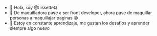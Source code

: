 - 👋 Hola, soy @LissetteQ
- 👀 De maquilladora pase a ser front developer, ahora pase de maquillar personas a maquillajar paginas :stuck_out_tongue_closed_eyes: 
- :closed_book: Estoy en constante aprendizaje, me gustan los desafios y aprender siempre algo nuevo

<!---
Puedes revisar mis proyectos aqui !
--->
